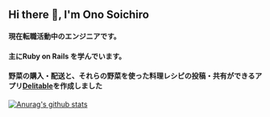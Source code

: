 ## Hi there 👋, I'm Ono Soichiro

<!--
**OnoS07/OnoS07** is a ✨ _special_ ✨ repository because its `README.md` (this file) appears on your GitHub profile.
Here are some ideas to get you started:
- 🔭 I’m currently working on ...
- 🌱 I’m currently learning ...
- 👯 I’m looking to collaborate on ...
- 🤔 I’m looking for help with ...
- 💬 Ask me about ...
- 📫 How to reach me: ...
- 😄 Pronouns: ...
- ⚡ Fun fact: ...
-->

#### 現在転職活動中のエンジニアです。
#### 主にRuby on Rails を学んでいます。
#### 野菜の購入・配送と、それらの野菜を使った料理レシピの投稿・共有ができるアプリ[Delitable](http://delitable.work/)を作成しました

[![Anurag's github stats](https://github-readme-stats.vercel.app/api?username=OnoS07)](https://github.com/anuraghazra/github-readme-stats)
